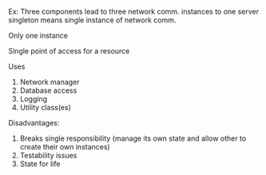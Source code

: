 Ex: Three components lead to three network comm. instances to one server
singleton means single instance of network comm.

Only one instance

Single point of access for a resource

Uses

1. Network manager
2. Database access
3. Logging
4. Utility class(es)

Disadvantages:

1. Breaks single responsibility (manage its own state and allow
other to create their own instances)
2. Testability issues
3. State for life